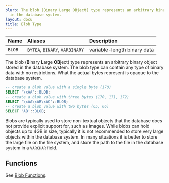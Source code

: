 ```yaml
---
blurb: The blob (Binary Large OBject) type represents an arbitrary binary object stored
  in the database system.
layout: docu
title: Blob Type
---
```


<div class="narrow_table"></div>

| Name | Aliases | Description |
|:---|:---|:---|
| `BLOB` | `BYTEA`, `BINARY`, `VARBINARY` | variable-length binary data |

The blob (**B**inary **L**arge **OB**ject) type represents an arbitrary binary object stored in the database system. The blob type can contain any type of binary data with no restrictions. What the actual bytes represent is opaque to the database system.

```sql
-- create a blob value with a single byte (170)
SELECT '\xAA'::BLOB;
-- create a blob value with three bytes (170, 171, 172)
SELECT '\xAA\xAB\xAC'::BLOB;
-- create a blob value with two bytes (65, 66)
SELECT 'AB'::BLOB;
```

Blobs are typically used to store non-textual objects that the database does not provide explicit support for, such as images. While blobs can hold objects up to 4GB in size, typically it is not recommended to store very large objects within the database system. In many situations it is better to store the large file on the file system, and store the path to the file in the database system in a `VARCHAR` field.

## Functions

See [Blob Functions](../functions/blob).